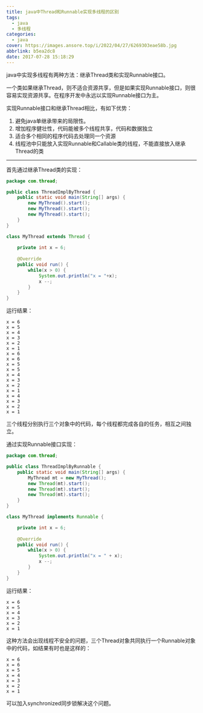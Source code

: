 ```yaml
---
title: java中Thread和Runnable实现多线程的区别
tags:
  - java
  - 多线程
categories:
  - java
cover: https://images.ansore.top/i/2022/04/27/6269303eae58b.jpg
abbrlink: b5ea2dc8
date: 2017-07-28 15:18:29
---
```


java中实现多线程有两种方法：继承Thread类和实现Runnable接口。

一个类如果继承Thread，则不适合资源共享，但是如果实现Runnable接口，则很容易实现资源共享。在程序开发中永远以实现Runnable接口为主。

实现Runnable接口和继承Thread相比，有如下优势：

1. 避免java单继承带来的局限性。
2. 增加程序健壮性，代码能被多个线程共享，代码和数据独立
3. 适合多个相同的程序代码去处理同一个资源
4. 线程池中只能放入实现Runnable和Callable类的线程，不能直接放入继承Thread的类

---

首先通过继承Thread类的实现：

```java
package com.thread;

public class ThreadImplByThread {
	public static void main(String[] args) {
		new MyThread().start();
		new MyThread().start();
		new MyThread().start();
	}
}

class MyThread extends Thread {
	
	private int x = 6;
	
	@Override
	public void run() {
		while(x > 0) {
			System.out.println("x = "+x);
			x --;
		}
	}
}
```

运行结果：

```
x = 6
x = 5
x = 4
x = 3
x = 2
x = 1
x = 6
x = 6
x = 5
x = 5
x = 4
x = 3
x = 2
x = 1
x = 4
x = 3
x = 2
x = 1
```

三个线程分别执行三个对象中的代码，每个线程都完成各自的任务，相互之间独立。

通过实现Runnable接口实现：

```java
package com.thread;

public class ThreadImplByRunnable {
	public static void main(String[] args) {
		MyThread mt = new MyThread();
		new Thread(mt).start();
		new Thread(mt).start();
		new Thread(mt).start();
	}
}

class MyThread implements Runnable {

	private int x = 6;
	
	@Override
	public void run() {
		while(x > 0) {
			System.out.println("x = " + x);
			x --;
		}
	}
}
```

运行结果：

```
x = 6
x = 5
x = 4
x = 3
x = 2
x = 1
```

这种方法会出现线程不安全的问题，三个Thread对象共同执行一个Runnable对象中的代码，如结果有时也是这样的：

```
x = 6
x = 6
x = 5
x = 4
x = 3
x = 2
x = 1
```

可以加入synchronized同步锁解决这个问题。

